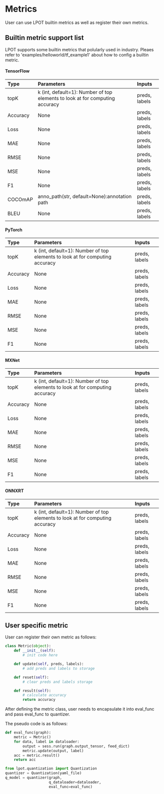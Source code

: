 Metrics
========================

User can use LPOT builtin metrics as well as register their own metrics.

## Builtin metric support list

LPOT supports some builtin metrics that polularly used in industry. Pleaes refer to 'examples/helloworld/tf_example1' about how to config a builtin metric.

#### TensorFlow

| Type                  | Parameters        | Inputs          |
| :------               | :------           | :------         |
| topK                  | k (int, default=1): Number of top elements to look at for computing accuracy | preds, labels   |
| Accuracy              | None              | preds, labels   |
| Loss                  | None              | preds, labels   |
| MAE                   | None              | preds, labels   |
| RMSE                  | None              | preds, labels   |
| MSE                   | None              | preds, labels   |
| F1                    | None              | preds, labels   |
| COCOmAP               | anno_path(str, default=None):annotation path | preds, labels   |
| BLEU                  | None              | preds, labels   |

#### PyTorch

| Type                  | Parameters        | Inputs          |
| :------               | :------           | :------         |
| topK                  | k (int, default=1): Number of top elements to look at for computing accuracy | preds, labels   |
| Accuracy              | None              | preds, labels   |
| Loss                  | None              | preds, labels   |
| MAE                   | None              | preds, labels   |
| RMSE                  | None              | preds, labels   |
| MSE                   | None              | preds, labels   |
| F1                    | None              | preds, labels   |


#### MXNet

| Type                  | Parameters        | Inputs          |
| :------               | :------           | :------         |
| topK                  | k (int, default=1): Number of top elements to look at for computing accuracy | preds, labels   |
| Accuracy              | None              | preds, labels   |
| Loss                  | None              | preds, labels   |
| MAE                   | None              | preds, labels   |
| RMSE                  | None              | preds, labels   |
| MSE                   | None              | preds, labels   |
| F1                    | None              | preds, labels   |



#### ONNXRT

| Type                  | Parameters        | Inputs          |
| :------               | :------           | :------         |
| topK                  | k (int, default=1): Number of top elements to look at for computing accuracy | preds, labels   |
| Accuracy              | None              | preds, labels   |
| Loss                  | None              | preds, labels   |
| MAE                   | None              | preds, labels   |
| RMSE                  | None              | preds, labels   |
| MSE                   | None              | preds, labels   |
| F1                    | None              | preds, labels   |


## User specific metric

User can register their own metric as follows:

```python
class Metric(object):
    def __init__(self):
        # init code here

    def update(self, preds, labels):
        # add preds and labels to storage

    def reset(self):
        # clear preds and labels storage

    def result(self):
        # calculate accuracy
        return accuracy

```

After defining the metric class, user needs to encapsulate it into eval_func and pass eval_func to quantizer.

The pseudo code is as follows:

```python
def eval_func(graph):
    metric = Metric()
    for data, label in dataloader:
        output = sess.run(graph.output_tensor, feed_dict)
        metric.update(output, label)
    acc = metric.result()
    return acc

from lpot.quantization import Quantization
quantizer = Quantization(yaml_file)
q_model = quantizer(graph,
                    q_dataloader=dataloader,
                    eval_func=eval_func)

```

